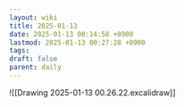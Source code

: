 ```yaml
---
layout: wiki
title: 2025-01-13
date: 2025-01-13 00:14:58 +0900
lastmod: 2025-01-13 00:27:28 +0900
tags: 
draft: false
parent: daily
---
```

![[Drawing 2025-01-13 00.26.22.excalidraw]]